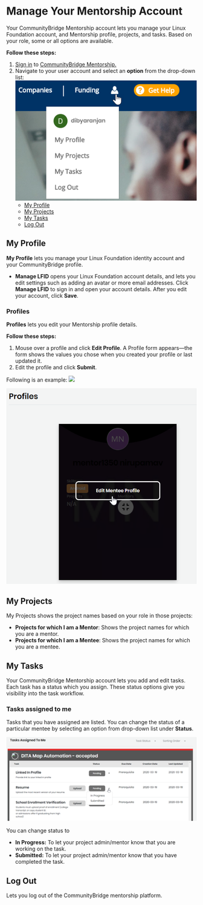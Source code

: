 # Manage Your Mentorship Account

Your CommunityBridge Mentorship account lets you manage your Linux Foundation account, and Mentorship profile, projects, and tasks. Based on your role, some or all options are available.

**Follow these steps:**

1. [Sign in](../../../sso/sign-in/) to [CommunityBridge Mentorship.](https://people.communitybridge.org/) 
2. Navigate to your user account and select an **option** from the drop-down list: ![](../../../.gitbook/assets/my-account.png) 
   * [My Profile](manage-your-mentorship-account.md#my-profile)
   * [My Projects](manage-your-mentorship-account.md#my-projects)
   * [My Tasks](manage-your-mentorship-account.md#my-tasks)
   * [Log Out](manage-your-mentorship-account.md#log-out)

## My Profile

**My Profile** lets you manage your Linux Foundation identity account and your CommunityBridge profile.‌

* **Manage LFID** opens your Linux Foundation account details, and lets you edit settings such as adding an avatar or more email addresses. Click **Manage LFID** to sign in and open your account details. After you edit your account, click **Save**.

### Profiles <a id="profiles"></a>

‌**Profiles** lets you edit your Mentorship profile details.‌

**Follow these steps:**‌

1. Mouse over a profile and click **Edit Profile**. A Profile form appears—the form shows the values you chose when you created your profile or last updated it.
2. Edit the profile and click **Submit**.

‌Following is an example:                   ![](https://docs.linuxfoundation.org/download/attachments/4823275/Mentorship-Mentee-Edit-Profile.png?version=1&modificationDate=1574933201052&api=v2)

![Mentee Profile](../../../.gitbook/assets/mentee-profile%20%281%29.png)

## My Projects

My Projects shows the project names based on your role in those projects:

* **Projects for which I am a Mentor**: Shows the project names for which you are a mentor.
* **Projects for which I am a Mentee**: Shows the project names for which you are a mentee.

## My Tasks <a id="my-tasks"></a>

‌Your CommunityBridge Mentorship account lets you add and edit tasks. Each task has a status which you assign. These status options give you visibility into the task workflow.‌

### Tasks assigned to me <a id="tasks-assigned-to-my-mentees-shows-for-administrators-and-mentors"></a>

‌Tasks that you have assigned are listed. You can change the status of a particular mentee by selecting an option from drop-down list under **Status**.

![Tasks assigned to menttes](../../../.gitbook/assets/tasks-assigned-to-me.png)

You can change status to

* **In Progress:** To let your project admin/mentor know that you are working on the task.
* **Submitted:** To let your project admin/mentor know that you have completed the task.

## Log Out

Lets you log out of the CommunityBridge mentorship platform.

